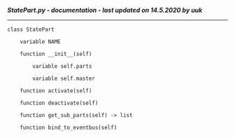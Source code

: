 ***StatePart.py - documentation - last updated on 14.5.2020 by uuk***
___

    class StatePart

        variable NAME

        function __init__(self)

            variable self.parts

            variable self.master

        function activate(self)

        function deactivate(self)

        function get_sub_parts(self) -> list

        function bind_to_eventbus(self)